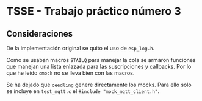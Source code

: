 # TSSE - Trabajo práctico número 3

## Consideraciones

De la implementación original se quito el uso de `esp_log.h`.

Como se usaban macros `STAILQ` para manejar la cola se armaron funciones que manejan una lista enlazada para las suscripciones y callbacks. Por lo que he leido `cmock` no se lleva bien con las macros.

Se ha dejado que `ceedling` genere directamente los mocks. Para ello solo se incluye en `test_mqtt.c` el `#include "mock_mqtt_client.h"`.
